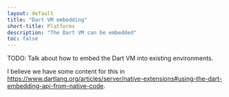 ```yaml
---
layout: default
title: "Dart VM embedding"
short-title: Platforms
description: "The Dart VM can be embedded"
toc: false
---
```


TODO: Talk about how to embed the Dart VM into existing environments.

I believe we have some content for this in https://www.dartlang.org/articles/server/native-extensions#using-the-dart-embedding-api-from-native-code.